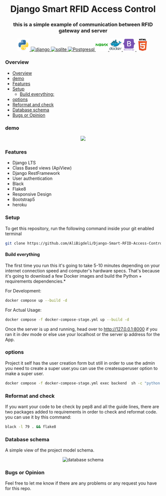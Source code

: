 <h1 align="center">Django Smart RFID Access Control</h1>
<h3 align="center">this is a simple example of communication between RFID gateway and server </h3>
<p align="center">
<a href="https://www.python.org" target="_blank"> <img src="https://raw.githubusercontent.com/devicons/devicon/master/icons/python/python-original.svg" alt="python" width="40" height="40"/> </a>
<a href="https://www.djangoproject.com/" target="_blank"> <img src="https://user-images.githubusercontent.com/29748439/177030588-a1916efd-384b-439a-9b30-24dd24dd48b6.png" alt="django" width="40" height="40"/> </a>
<a href="https://www.django-rest-framework.org/" target="_blank"> <img src="https://www.django-rest-framework.org/img/logo.png" alt="sqlite" width="90" height="40"/> </a>
<a href="https://www.django-rest-framework.org/" target="_blank"> <img src="https://www.postgresql.org/media/img/about/press/elephant.png" alt="Postgresql" width="40" height="40"/> </a>
<a href="https://www.nginx.com" target="_blank"> <img src="https://raw.githubusercontent.com/devicons/devicon/master/icons/nginx/nginx-original.svg" alt="nginx" width="40" height="40"/> </a>
<a href="https://www.docker.com/" target="_blank"> <img src="https://raw.githubusercontent.com/devicons/devicon/master/icons/docker/docker-original-wordmark.svg" alt="docker" width="40" height="40"/> </a>
<a href="https://getbootstrap.com" target="_blank"> <img src="https://raw.githubusercontent.com/devicons/devicon/master/icons/bootstrap/bootstrap-plain-wordmark.svg" alt="bootstrap" width="40" height="40"/> </a>
<a href="https://www.w3.org/html/" target="_blank"> <img src="https://raw.githubusercontent.com/devicons/devicon/master/icons/html5/html5-original-wordmark.svg" alt="html5" width="40" height="40"/> </a> <a href="https://developer.mozilla.org/en-US/docs/Web/JavaScript" target="_blank">
</a>

</p>


### Overview
- [Overview](#overview)
- [demo](#demo)
- [Features](#features)
- [Setup](#setup)
  - [Build everything:](#build-everything)
- [options](#options)
- [Reformat and check](#reformat-and-check)
- [Database schema](#database-schema)
- [Bugs or Opinion](#bugs-or-opinion)



### demo
<p align="center">
<img src="https://user-images.githubusercontent.com/29748439/183278025-57a3ad05-bf00-4bec-b609-d7ce38db358c.gif" width="720"/>
</p>

### Features
- Django LTS
- Class Based views (ApiView)
- Django RestFramework
- User authentication
- Black
- Flake8
- Responsive Design
- Bootstrap5
- heroku




### Setup
To get this repository, run the following command inside your git enabled terminal
```bash
git clone https://github.com/AliBigdeli/Django-Smart-RFID-Access-Control.git
```

#### Build everything

The first time you run this it's going to take 5-10 minutes depending on your
internet connection speed and computer's hardware specs. That's because it's
going to download a few Docker images and build the Python + requirements dependencies.*


For Development:
```sh
docker compose up --build -d
```

For Actual Usage:
```sh
docker compose -f docker-compose-stage.yml up --build -d
```


Once the server is up and running, head over to http://127.0.0.1:8000  if you ran it in dev mode or else use your localhost or the server ip address for the App.
### options
Project it self has the user creation form but still in order to use the admin you need to create a super user.you can use the createsuperuser option to make a super user.
```bash
docker compose -f docker-compose-stage.yml exec backend  sh -c "python manage.py createsuperuser"
```



### Reformat and check
If you want your code to be check by pep8 and all the guide lines, there are two packages added to requirements in order to check and reformat code.
you can use it by this command:
```bash
black -l 79 . && flake8
```

### Database schema
A simple view of the project model schema.
<p align="center">
<img src="https://user-images.githubusercontent.com/29748439/183278042-76140039-107e-4a54-9260-150fc3c812ab.png" alt="database schema" width="600"/>
</p>


### Bugs or Opinion
Feel free to let me know if there are any problems or any request you have for this repo.
